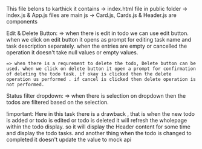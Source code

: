 This file belons to karthick
it contains 
    -> index.html file in public folder
    -> index.js & App.js files are main js
    -> Card.js, Cards.js & Header.js are components 

Edit & Delete Button:
    => when there is edit in todo we can use edit button. when we click on edit button it opens as prompt for editing task name and task description separately. when the entries are empty or cancelled the operation it doesn't take null values or empty values.
    
    => when there is a requrement to delete the todo, Delete button can be used. when we click on delete button it open a prompt for confirmation of deleting the todo task. if okay is clicked then the delete operation us performed . if cancel is clicked then delete operation is not performed.

Status filter dropdown:
    => when there is selection on dropdown then the todos are filtered based on the selection.

!important:
    Here in this task there is a drawback , that is when the new todo is added or todo is edited or todo is deleted it will refresh the wholepage within the todo display. so it will display the Header content for some time and display the todo tasks. and another thing when the todo is changed to completed it doesn't update the value to mock api

